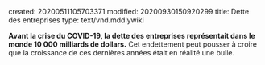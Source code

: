 created: 20200511105703371
modified: 20200930150920299
title: Dette des entreprises
type: text/vnd.mddlywiki

**Avant la crise du COVID-19, la dette des entreprises représentait dans le monde 10 000 milliards de dollars.** Cet endettement peut pousser à croire que la croissance de ces dernières années était en réalité une bulle.